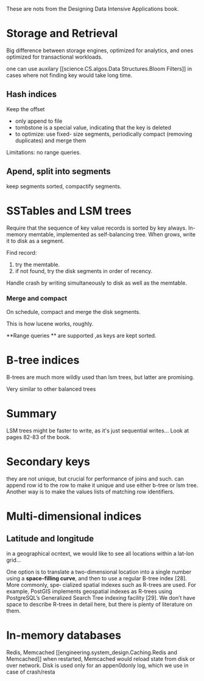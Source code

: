 
These are nots from the Designing Data Intensive Applications book.

# Storage and Retrieval

Big difference between storage engines, optimized for analytics, and ones optimized for transactional workloads.


one can use auxilary [[science.CS.algos.Data Structures.Bloom Filters]] in cases where not finding key would take long time.
## Hash indices
Keep the offset
* only append to file
* tombstone is a special value, indicating that the key is deleted
* to optimize: 
 use fixed- size segments, periodically compact (removing duplicates) and merge them 


Limitations: no range queries.

## Apend, split into segments
keep segments sorted, compactify segments.

# SSTables and LSM trees
Require that the sequence of key value records is sorted by key always.
In-memory memtable, implemented as self-balancing tree.
When grows, write it to disk as a segment.

Find record: 
1. try the memtable.
2. if not found, try the disk segments in order of recency.

Handle crash by writing simultaneously to disk as well as the memtable.

### Merge and compact

On schedule, compact and merge the disk segments.

This is how lucene works, roughly.

**Range queries ** are supported ,as keys are kept sorted.

# B-tree indices



B-trees are much more wildly used than lsm trees, but latter are promising.

Very similar to other balanced trees

# Summary
 LSM trees might be faster to write, as it's just sequential writes...
 Look at pages 82-83 of the book.

 # Secondary keys
 they are not unique, but crucial for performance of joins and such.
 can append row id to the row to make it unique and use either b-tree or lsm tree. Another way is to make the values lists of matching row identifiers.


 # Multi-dimensional indices
 ## Latitude and longitude
 in a geographical ocntext, we would like to see all locations within a lat-lon grid...

 One option is to translate a two-dimensional location into a single number using a **space-filling curve**, and then to use a regular B-tree index [28]. More commonly, spe‐
cialized spatial indexes such as R-trees are used. For example, PostGIS implements
geospatial indexes as R-trees using PostgreSQL’s Generalized Search Tree indexing
facility [29]. We don’t have space to describe R-trees in detail here, but there is plenty
of literature on them.

# In-memory databases
Redis, Memcached
[[engineering.system_design.Caching.Redis and Memcached]]
when restarted, Memcached would reload state from disk or over network. Disk is used only for an appen0donly log, which we use in case of crash/resta


 

